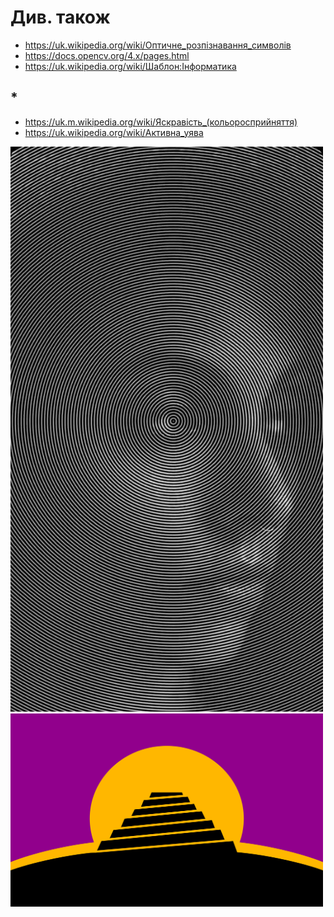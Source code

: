 # Див. також

+ https://uk.wikipedia.org/wiki/Оптичне_розпізнавання_символів
+ https://docs.opencv.org/4.x/pages.html
+ https://uk.wikipedia.org/wiki/Шаблон:Інформатика

## *

+ https://uk.m.wikipedia.org/wiki/Яскравість_(кольоросприйняття)
+ https://uk.wikipedia.org/wiki/Активна_уява

<img title="https://pin.it/wX6W9XM" alt="https://pin.it/wX6W9XM" src="https://raw.githubusercontent.com/nazar-chepliaka/Image-to-Ascii-Coding-Challenge/master/assets/pin/_.jpeg" width="500">

<img title="Апріорна мова" alt="Прапор штучних мов, придуманий передплатниками розсилки CONLANG." src="https://raw.githubusercontent.com/nazar-chepliaka/Image-to-Ascii-Coding-Challenge/master/assets/flag/Conlangflag.svg.png" width="500">
